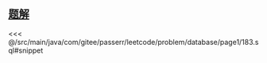 <!-- @include: @/src/main/java/com/gitee/passerr/leetcode/problem/database/page1/183.md -->
## [题解](https://github.com/PasseRR/JavaLeetCode/blob/master/src/main/java/com/gitee/passerr/leetcode/problem/database/page1/183.sql)
<<< @/src/main/java/com/gitee/passerr/leetcode/problem/database/page1/183.sql#snippet
